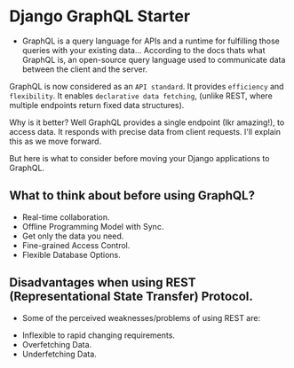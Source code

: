 # Django GraphQL Starter

* GraphQL is a query language for APIs and a runtime for fulfilling those queries with your existing data... According to the docs thats what GraphQL is, an open-source query language used to communicate data between the client and the server.

GraphQL is now considered as an `API standard`. It provides `efficiency` and `flexibility`. It enables `declarative
data fetching`, (unlike REST, where multiple endpoints return fixed data structures).

Why is it better? Well GraphQL provides a single endpoint (Ikr amazing!), to access data. It responds with precise data from client requests. I'll explain this as we move forward.

But here is what to consider before moving your Django applications to GraphQL.

## What to think about before using GraphQL?

- Real-time collaboration.
- Offline Programming Model with Sync.
- Get only the data you need.
- Fine-grained Access Control.
- Flexible Database Options.

## Disadvantages when using REST (Representational State Transfer) Protocol.

* Some of the perceived weaknesses/problems of using REST are:

- Inflexible to rapid changing requirements.
- Overfetching Data.
- Underfetching Data.
